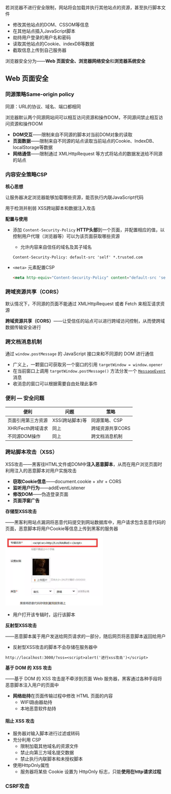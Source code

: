 

若浏览器不进行安全限制，网站将会加载并执行其他站点的资源，甚至执行脚本文件

- 修改其他站点的DOM、CSSOM等信息
- 在其他站点插入JavaScript脚本
- 劫持用户登录的用户名和密码
- 读取其他站点的Cookie、indexDB等数据
- 截取信息上传到自己服务器

浏览器安全分为——**Web 页面安全、浏览器网络安全**和**浏览器系统安全**



## Web 页面安全

### 同源策略Same-origin policy

同源：URL的协议、域名、端口都相同

浏览器默认两个同源网站间可以相互访问资源和操作DOM，不同源间禁止相互访问资源和操作DOM

- **DOM交互**——限制来自不同源的脚本对当前DOM对象的读取
- **页面数据**——限制来自不同源的站点读取当前站点的Cookie、IndexDB、localStorage等数据
- **网络通信**——限制通过 XMLHttpRequest 等方式将站点的数据发送给不同源的站点



### 内容安全策略CSP

**核心思想**

让服务器决定浏览器能够加载哪些资源，能否执行内联JavaScript代码

用于检测并削弱 XSS跨站脚本和数据注入攻击

**配置与使用**

- 添加 `Content-Security-Policy`  **HTTP头部**到一个页面，并配置相应的值，以控制用户代理（浏览器等）可以为该页面获取哪些资源

  - 允许内容来自信任的域名及其子域名

  ```shell
  Content-Security-Policy: default-src 'self' *.trusted.com
  ```

- `<meta>` 元素配置CSP

  ```html
  <meta http-equiv="Content-Security-Policy" content="default-src 'self'; img-src https://*; child-src 'none';">
  ```

  

### 跨域资源共享（CORS）

默认情况下，不同源的页面不能通过 XMLHttpRequest 或者 Fetch 来相互请求资源

**跨域资源共享（CORS）**——让受信任的站点可以进行跨域访问控制，从而使跨域数据传输安全进行



### 跨文档消息机制

通过 `window.postMessage` 的 JavaScript 接口来和不同源的 DOM 进行通信

- 广义上，一颗窗口可获取另一个窗口的引用 `targetWindow = window.opener`
- 在当前窗口上调用 `targetWindow.postMessage()` 方法分发一个  [`MessageEvent`](https://developer.mozilla.org/zh-CN/docs/Web/API/MessageEvent) 消息
- 收消息的窗口可以根据需要自由处理此事件





### 便利 — 安全问题

| 便利               | 问题            | 策略             |
| ------------------ | --------------- | ---------------- |
| 页面引用第三方资源 | XSS(跨站脚本)等 | 同源策略、CSP    |
| XHR/Fecth跨域请求  | 同上            | 跨域资源共享CORS |
| 不同源DOM操作      | 同上            | 跨文档消息机制   |



### 跨站脚本攻击（XSS）

XSS攻击——黑客往HTML文件或DOM中**注入恶意脚本**，从而在用户浏览页面时利用注入的恶意脚本对用户实施攻击

- **窃取Cookie信息**——document.cookie + xhr + CORS
- **监听用户行为**——addEventListener
- **修改DOM**——伪造登录页面
- **页面浮窗广告**



**存储型XSS攻击**

——黑客利用站点漏洞将恶意代码提交到网站数据库中，用户请求包含恶意代码的页面，恶意脚本将用户Cookie等信息上传到黑客的服务器

<img src="7.浏览器中的安全.assets/image-20201218092834262.png" alt="image-20201218092834262" style="zoom:50%;" />

- 用户打开该专辑时，运行该脚本



**反射型XSS攻击**

——恶意脚本属于用户发送给网页请求的一部分，随后网页将恶意脚本返回给用户

- 反射型XSS攻击的脚本不会存储在服务器中

```
http://localhost:3000/?xss=<script>alert('进行xss攻击')</script>
```



**基于 DOM 的 XSS 攻击**

——基于 DOM 的 XSS 攻击是不牵涉到页面 Web 服务器，黑客通过各种手段将恶意脚本注入用户的页面中

- **网络劫持**在页面传输过程中修改 HTML 页面的内容
  - WIFI路由器劫持
  - 本地恶意软件劫持



#### 阻止 XSS 攻击

- 服务器对输入脚本进行过滤或转码
- 充分利用 CSP
  - 限制加载其他域名的资源文件
  - 禁止向第三方域名提交数据
  - 禁止执行内联脚本和未授权脚本
- 使用HttpOnly属性
  - 服务器将某些 Cookie 设置为 HttpOnly 标志，只能**使用在http请求过程**





###  CSRF攻击

